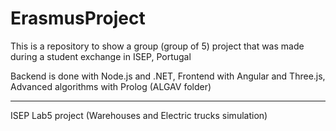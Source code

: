 # ErasmusProject

This is a repository to show a group (group of 5) project that was made during a student exchange in ISEP, Portugal

Backend is done with Node.js and .NET,
Frontend with Angular and Three.js,
Advanced algorithms with Prolog (ALGAV folder)

---------------------------------------------------------------------------------------------------------------------

ISEP Lab5  project (Warehouses and Electric trucks simulation)
